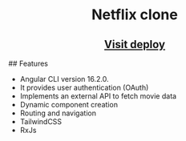 
<h1 align="center">Netflix clone</h1>

<h2 align="center"><a href="https://netflix-clone-adiban.netlify.app/">Visit deploy</a></h2>

<div>
	## Features
	<ul>
		<li>Angular CLI version 16.2.0.</li>
		<li>It provides user authentication (OAuth)</li>
		<li>Implements an external API to fetch movie data</li>
		<li>Dynamic component creation</li>
		<li>Routing and navigation</li>
		<li>TailwindCSS</li>
		<li>RxJs</li>
	</ul>
</div>
